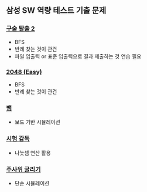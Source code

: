 ## 삼성 SW 역량 테스트 기출 문제

### [구술 탈출 2](./구슬%20탈출%202.py)
- BFS
- 반례 찾는 것이 관건
- 파일 입출력 or 표준 입출력으로 결과 제출하는 것 연습 필요

### [2048 (Easy)](./2048%20easy.py)
- BFS
- 반례 찾는 것이 관건

### [뱀](./뱀.py)
- 보드 기반 시뮬레이션

### [시험 감독](./시험%20감독.py)
- 나눗셈 연산 활용

### [주사위 굴리기](./주사위%20굴리기.py)
- 단순 시뮬레이션
